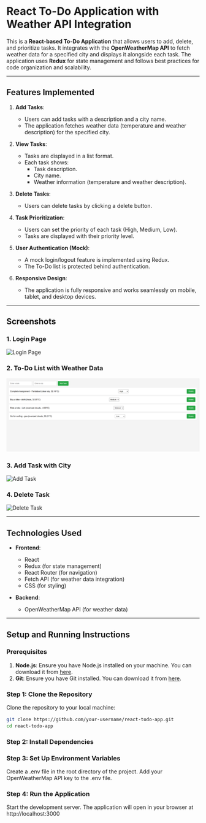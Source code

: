 
# React To-Do Application with Weather API Integration

This is a **React-based To-Do Application** that allows users to add, delete, and prioritize tasks. It integrates with the **OpenWeatherMap API** to fetch weather data for a specified city and displays it alongside each task. The application uses **Redux** for state management and follows best practices for code organization and scalability.

---

## Features Implemented

1. **Add Tasks**:
   - Users can add tasks with a description and a city name.
   - The application fetches weather data (temperature and weather description) for the specified city.

2. **View Tasks**:
   - Tasks are displayed in a list format.
   - Each task shows:
     - Task description.
     - City name.
     - Weather information (temperature and weather description).

3. **Delete Tasks**:
   - Users can delete tasks by clicking a delete button.

4. **Task Prioritization**:
   - Users can set the priority of each task (High, Medium, Low).
   - Tasks are displayed with their priority level.

5. **User Authentication (Mock)**:
   - A mock login/logout feature is implemented using Redux.
   - The To-Do list is protected behind authentication.

6. **Responsive Design**:
   - The application is fully responsive and works seamlessly on mobile, tablet, and desktop devices.

---

## Screenshots

### 1. Login Page
![Login Page](./screenshots/login.png)

### 2. To-Do List with Weather Data
![To-Do List](./screenshots/todo-list.png)

### 3. Add Task with City
![Add Task](./screenshots/add-task.png)

### 4. Delete Task
![Delete Task](./screenshots/delete-task.png)

---

## Technologies Used

- **Frontend**:
  - React
  - Redux (for state management)
  - React Router (for navigation)
  - Fetch API (for weather data integration)
  - CSS (for styling)

- **Backend**:
  - OpenWeatherMap API (for weather data)

---

## Setup and Running Instructions

### Prerequisites

1. **Node.js**: Ensure you have Node.js installed on your machine. You can download it from [here](https://nodejs.org/).
2. **Git**: Ensure you have Git installed. You can download it from [here](https://git-scm.com/).

### Step 1: Clone the Repository

Clone the repository to your local machine:

```bash
git clone https://github.com/your-username/react-todo-app.git
cd react-todo-app
```

### Step 2: Install Dependencies

### Step 3: Set Up Environment Variables
Create a .env file in the root directory of the project.
Add your OpenWeatherMap API key to the .env file.

### Step 4: Run the Application
Start the development server.
The application will open in your browser at http://localhost:3000
